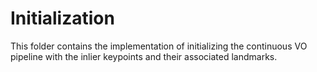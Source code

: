 # Initialization
This folder contains the implementation of initializing the continuous VO pipeline with the inlier keypoints and their associated landmarks.
